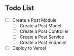 ## Todo List

- [ ] Create a Post Module
  - [ ] Create a Post Model
  - [ ] Create a Post Controller
  - [ ] Create a Post Service
  - [ ] Create a Post Endpoint
- [ ] Deploy to Vercel
